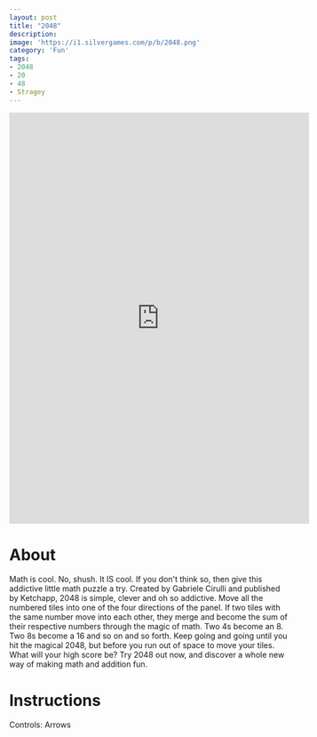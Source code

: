 ```yaml
---
layout: post
title: "2048"
description:  
image: 'https://i1.silvergames.com/p/b/2048.png'
category: 'Fun'
tags:
- 2048
- 20
- 48
- Stragey
---
```


<center><iframe src="https://www.silvergames.com/en/2048/iframe" width="540" height="740" style="margin:0;padding:0;border:0"></iframe></center>


# About

Math is cool. No, shush. It IS cool. If you don't think so, then give this addictive little math puzzle a try. Created by Gabriele Cirulli and published by Ketchapp, 2048 is simple, clever and oh so addictive. Move all the numbered tiles into one of the four directions of the panel. If two tiles with the same number move into each other, they merge and become the sum of their respective numbers through the magic of math. Two 4s become an 8. Two 8s become a 16 and so on and so forth. Keep going and going until you hit the magical 2048, but before you run out of space to move your tiles. What will your high score be? Try 2048 out now, and discover a whole new way of making math and addition fun.

# Instructions

Controls: Arrows
